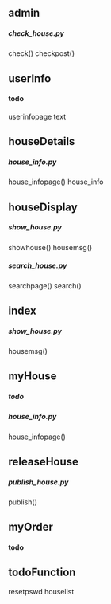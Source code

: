 ## admin
##### check_house.py
check()
checkpost()

## userInfo
#### todo
userinfopage text

## houseDetails
##### house_info.py
house_infopage()
house_info

## houseDisplay
##### show_house.py
showhouse()
housemsg()
##### search_house.py
searchpage()
search()

## index
##### show_house.py
housemsg()

## myHouse
##### todo
##### house_info.py
house_infopage()

## releaseHouse
##### publish_house.py
publish()



## myOrder
#### todo

## todoFunction
resetpswd
houselist


